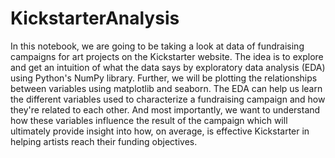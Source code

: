 # KickstarterAnalysis

In this notebook, we are going to be taking a look at data of fundraising campaigns for art projects on the Kickstarter website.
The idea is to explore and get an intuition of what the data says by exploratory data analysis (EDA) using Python's NumPy library. Further, we will be plotting the relationships between variables using matplotlib and seaborn. The EDA can help us learn the different variables used to characterize a fundraising campaign and how they're related to each other. And most importantly, we want to understand how these variables influence the result of the campaign which will ultimately provide insight into how, on average, is effective Kickstarter in helping artists reach their funding objectives.   
